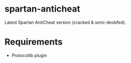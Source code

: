 # spartan-anticheat
Latest Spartan AntiCheat version (cracked &amp; semi-deobfed).

# Requirements
- Protocollib plugin
